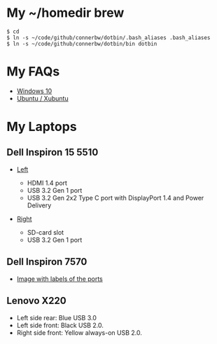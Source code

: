 # My ~/homedir brew

    $ cd
    $ ln -s ~/code/github/connerbw/dotbin/.bash_aliases .bash_aliases
    $ ln -s ~/code/github/connerbw/dotbin/bin dotbin

# My FAQs

 + [Windows 10](./Win10KnowHow.md)
 + [Ubuntu / Xubuntu](./XubuntuKnowHow.md)

# My Laptops

## Dell Inspiron 15 5510

+ [Left](https://www.dell.com/support/manuals/en-ca/inspiron-15-5510-laptop/inspiron-5510-setup-and-specifications/left?guid=guid-12cd14bb-8db3-47d7-a090-15d75787517a&lang=en-us)
  + HDMI 1.4 port
  + USB 3.2 Gen 1 port
  + USB 3.2 Gen 2x2 Type C port with DisplayPort 1.4 and Power Delivery

+ [Right](https://www.dell.com/support/manuals/en-ca/inspiron-15-5510-laptop/inspiron-5510-setup-and-specifications/right?guid=guid-f0efa586-1b43-447c-a299-f188f5e5c5a5&lang=en-us)
  + SD-card slot
  + USB 3.2 Gen 1 port

## Dell Inspiron 7570

+ [Image with labels of the ports](inspiron-7000-ports.png)

## Lenovo X220

 + Left side rear: Blue USB 3.0 
 + Left side front: Black USB 2.0.
 + Right side front: Yellow always-on USB 2.0.	
